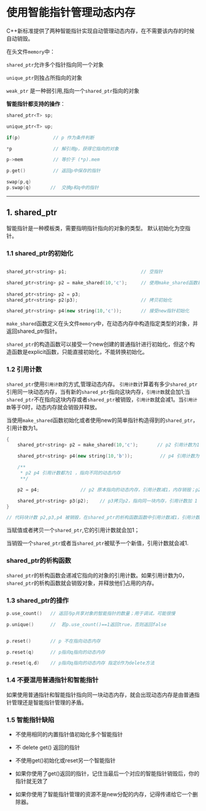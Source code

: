 # 使用智能指针管理动态内存

C++新标准提供了两种智能指针实现自动管理动态内存，在不需要该内存的时候自动销毁。

在头文件`memory`中：

`shared_ptr`允许多个指针指向同一个对象

`unique_ptr`则独占所指向的对象

`weak_ptr` 是一种弱引用,指向一个`shared_ptr`指向的对象


**智能指针都支持的操作**：

```c++
shared_ptr<T> sp;

unique_ptr<T> up;

if(p)            // p 作为条件判断

*p               // 解引用p，获得它指向的对象

p->mem           // 等价于 (*p).mem

p.get()          // 返回p中保存的指针

swap(p,q)
p.swap(q)       //  交换p和q中的指针

```
---
## 1. shared_ptr

智能指针是一种模板类，需要指明指针指向的对象的类型。 默认初始化为空指针。


### 1.1 shared_ptr的初始化

```c++

shared_ptr<string> p1;                           // 空指针

shared_ptr<string> p2 = make_shared(10,'c');     // 使用make_shared函数初始化
 
shared_ptr<string> p2 = p3;  
shared_ptr<string> p2(p3);                       // 拷贝初始化

shared_ptr<string> p4(new string(10,'c'));       // 接受new指针初始化 

```

`make_shared`函数定义在头文件`memory`中，在动态内存中构造指定类型的对象，并返回shared_ptr指针。 

`shared_ptr`的构造函数可以接受一个new创建的普通指针进行初始化，但这个构造函数是explicit函数，只能直接初始化，不能转换初始化。

### 1.2 引用计数

`shared_ptr`使用`引用计数`的方式,管理动态内存。 `引用计数`计算着有多少`shared_ptr`引用同一块动态内存，当有新的`shared_ptr`指向这块内存，`引用计数`就会加1;当`shared_ptr`不在指向这块内存或者`shared_ptr`被销毁，`引用计数`就会减1。当`引用计数`等于0时，动态内存就会销毁并释放。


当使用`make_shared`函数初始化或者使用new的简单指针构造得到的`shared_ptr`，引用计数为1。

```c++ 
{
    shared_ptr<string> p2 = make_shared(10,'c');       // p2 引用计数为1

    shared_ptr<string> p4(new string(10,'b'));          // p4 引用计数为1

    /**
     * p2 p4 引用计数都为1 ，指向不同的动态内存
     **/

    p2 = p4;               // p2 原本指向的动态内存，引用计数减1，内存销毁；p2 指向 p4指向的内存，引用计数加1，等于2

    shared_ptr<string> p3(p2);    // p3拷贝p2，指向同一块内存，引用计数加 1 ，等于3      
}

// 代码块计数 p2,p3,p4 被销毁，在shared_ptr的析构函数函数中引用计数减1，引用计数等于0时，就会销毁动态内存

```

当赋值或者拷贝一个`shared_ptr`,它的引用计数就会加1；

当销毁一个`shared_ptr`或者当`shared_ptr`被赋予一个新值，引用计数就会减1.

### shared_ptr的析构函数

`shared_ptr`的析构函数会递减它指向的对象的引用计数。如果引用计数为0，`shared_ptr`的析构函数就会销毁对象，并释放他们占用的内存。


### 1.3 shared_ptr的操作

```c++
p.use_count()   // 返回与p共享对象的智能指针的数量；用于调试，可能很慢

p.unique()      //  若p.use_count()==1返回true，否则返回false


p.reset()       // p 不在指向动态内存

p.reset(q)      // p指向q指向的动态内存

p.reset(q,d)    // p指向q指向的动态内存 指定d作为delete方法


```

### 1.4 不要混用普通指针和智能指针

如果使用普通指针和智能指针指向同一块动态内存，就会出现动态内存是由普通指针管理还是智能指针管理的矛盾。



  



### 1.5 智能指针缺陷

- 不使用相同的内置指针值初始化多个智能指针

- 不 delete get() 返回的指针

- 不使用get()初始化或reset另一个智能指针

- 如果你使用了get()返回的指针，记住当最后一个对应的智能指针销毁后，你的指针就无效了

- 如果你使用了智能指针管理的资源不是new分配的内存，记得传递给它一个删除器。